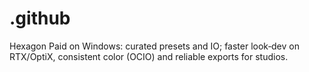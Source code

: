# .github
Hexagon Paid on Windows: curated presets and IO; faster look‑dev on RTX/OptiX, consistent color (OCIO) and reliable exports for studios.
